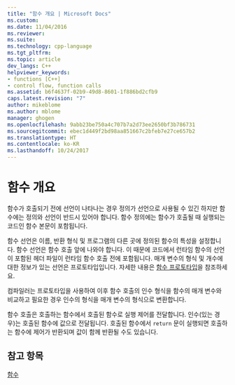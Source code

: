 ```yaml
---
title: "함수 개요 | Microsoft Docs"
ms.custom: 
ms.date: 11/04/2016
ms.reviewer: 
ms.suite: 
ms.technology: cpp-language
ms.tgt_pltfrm: 
ms.topic: article
dev_langs: C++
helpviewer_keywords:
- functions [C++]
- control flow, function calls
ms.assetid: b6f4637f-02b9-49d8-8601-1f886bd2cfb9
caps.latest.revision: "7"
author: mikeblome
ms.author: mblome
manager: ghogen
ms.openlocfilehash: 9abb23be750a4c707b7a2d73ee2650bf3b786731
ms.sourcegitcommit: ebec1d449f2bd98aa851667c2bfeb7e27ce657b2
ms.translationtype: HT
ms.contentlocale: ko-KR
ms.lasthandoff: 10/24/2017
---
```

# <a name="overview-of-functions"></a>함수 개요
함수가 호출되기 전에 선언이 나타나는 경우 정의가 선언으로 사용될 수 있긴 하지만 함수에는 정의와 선언이 반드시 있어야 합니다. 함수 정의에는 함수가 호출될 때 실행되는 코드인 함수 본문이 포함됩니다.  
  
 함수 선언은 이름, 반환 형식 및 프로그램의 다른 곳에 정의된 함수의 특성을 설정합니다. 함수 선언은 함수 호출 앞에 나와야 합니다. 이 때문에 코드에서 런타임 함수의 선언이 포함된 헤더 파일이 런타임 함수 호출 전에 포함됩니다. 매개 변수의 형식 및 개수에 대한 정보가 있는 선언은 프로토타입입니다. 자세한 내용은 [함수 프로토타입](../c-language/function-prototypes.md)을 참조하세요.  
  
 컴파일러는 프로토타입을 사용하여 이후 함수 호출의 인수 형식을 함수의 매개 변수와 비교하고 필요한 경우 인수의 형식을 매개 변수의 형식으로 변환합니다.  
  
 함수 호출은 호출하는 함수에서 호출된 함수로 실행 제어를 전달합니다. 인수(있는 경우)는 호출된 함수에 값으로 전달됩니다. 호출된 함수에서 `return` 문이 실행되면 호출하는 함수에 제어가 반환되며 값이 함께 반환될 수도 있습니다.  
  
## <a name="see-also"></a>참고 항목  
 [함수](../c-language/functions-c.md)